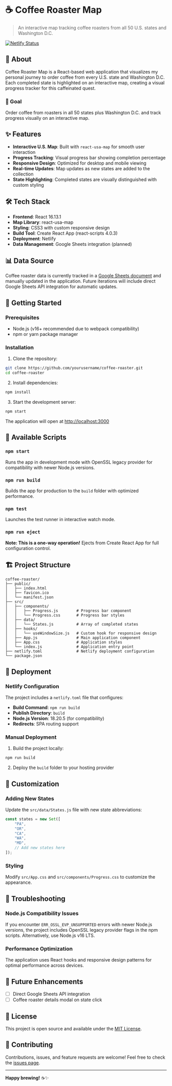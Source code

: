 # ☕ Coffee Roaster Map

> An interactive map tracking coffee roasters from all 50 U.S. states and Washington D.C.

[![Netlify Status](https://api.netlify.com/api/v1/badges/eedfa1de-ec55-4e37-9e7f-dd7ee054305c/deploy-status)](https://app.netlify.com/sites/coffee-roaster-map/deploys)

## 📖 About

Coffee Roaster Map is a React-based web application that visualizes my personal journey to order coffee from every U.S. state and Washington D.C. Each completed state is highlighted on an interactive map, creating a visual progress tracker for this caffeinated quest.

### 🎯 Goal

Order coffee from roasters in all 50 states plus Washington D.C. and track progress visually on an interactive map.

## ✨ Features

- **Interactive U.S. Map**: Built with `react-usa-map` for smooth user interaction
- **Progress Tracking**: Visual progress bar showing completion percentage
- **Responsive Design**: Optimized for desktop and mobile viewing
- **Real-time Updates**: Map updates as new states are added to the collection
- **State Highlighting**: Completed states are visually distinguished with custom styling

## 🛠️ Tech Stack

- **Frontend**: React 16.13.1
- **Map Library**: react-usa-map
- **Styling**: CSS3 with custom responsive design
- **Build Tool**: Create React App (react-scripts 4.0.3)
- **Deployment**: Netlify
- **Data Management**: Google Sheets integration (planned)

## 📊 Data Source

Coffee roaster data is currently tracked in a [Google Sheets document](https://docs.google.com/spreadsheets/d/1h-oqlqJ_G3UXuDSkdFHuEaCVuOXQOb68y2sduXQRTn4/edit?usp=sharing) and manually updated in the application. Future iterations will include direct Google Sheets API integration for automatic updates.

## 🚀 Getting Started

### Prerequisites

- Node.js (v16+ recommended due to webpack compatibility)
- npm or yarn package manager

### Installation

1. Clone the repository:

```bash
git clone https://github.com/yourusername/coffee-roaster.git
cd coffee-roaster
```

2. Install dependencies:

```bash
npm install
```

3. Start the development server:

```bash
npm start
```

The application will open at [http://localhost:3000](http://localhost:3000)

## 📜 Available Scripts

### `npm start`

Runs the app in development mode with OpenSSL legacy provider for compatibility with newer Node.js versions.

### `npm run build`

Builds the app for production to the `build` folder with optimized performance.

### `npm test`

Launches the test runner in interactive watch mode.

### `npm run eject`

**Note: This is a one-way operation!** Ejects from Create React App for full configuration control.

## 🏗️ Project Structure

```
coffee-roaster/
├── public/
│   ├── index.html
│   ├── favicon.ico
│   └── manifest.json
├── src/
│   ├── components/
│   │   ├── Progress.js        # Progress bar component
│   │   └── Progress.css       # Progress bar styles
│   ├── data/
│   │   └── States.js          # Array of completed states
│   ├── hooks/
│   │   └── useWindowSize.js   # Custom hook for responsive design
│   ├── App.js                 # Main application component
│   ├── App.css                # Application styles
│   └── index.js               # Application entry point
├── netlify.toml               # Netlify deployment configuration
└── package.json
```

## 🚀 Deployment

### Netlify Configuration
The project includes a `netlify.toml` file that configures:
- **Build Command**: `npm run build`
- **Publish Directory**: `build`
- **Node.js Version**: 18.20.5 (for compatibility)
- **Redirects**: SPA routing support

### Manual Deployment
1. Build the project locally:
```bash
npm run build
```

2. Deploy the `build` folder to your hosting provider

## 🎨 Customization

### Adding New States

Update the `src/data/States.js` file with new state abbreviations:

```javascript
const states = new Set([
	"PA",
	"OR",
	"CA",
	"WA",
	"MD",
	// Add new states here
]);
```

### Styling

Modify `src/App.css` and `src/components/Progress.css` to customize the appearance.

## 🔧 Troubleshooting

### Node.js Compatibility Issues

If you encounter `ERR_OSSL_EVP_UNSUPPORTED` errors with newer Node.js versions, the project includes OpenSSL legacy provider flags in the npm scripts. Alternatively, use Node.js v16 LTS.

### Performance Optimization

The application uses React hooks and responsive design patterns for optimal performance across devices.

## 🌟 Future Enhancements

- [ ] Direct Google Sheets API integration
- [ ] Coffee roaster details modal on state click

## 📝 License

This project is open source and available under the [MIT License](LICENSE).

## 🤝 Contributing

Contributions, issues, and feature requests are welcome! Feel free to check the [issues page](https://github.com/yourusername/coffee-roaster/issues).

---

**Happy brewing!** ☕✨
